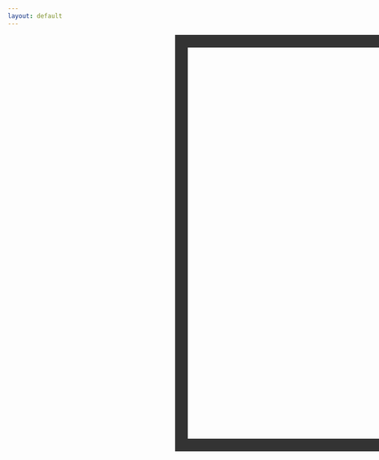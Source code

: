 ```yaml
---
layout: default
---
```


<html>

<head>
<meta charset="UTF-8"> 
<title>Chessboard</title>

<style type="text/css">

.chessboard {
    width: 770px;
    height: 770px;
    margin: 0 330px;
    border: 25px solid #333;
}
.dark {
    float: left;
    width: 90px;
    height: 90px;
    background-color: #666;
    text-align:center;
    display: table-cell;
    vertical-align:middle;
}
.light {
    float: left;
    width: 90px;
    height: 90px;
    background-color: #aaa;
    text-align:center;
    display: table-cell;
    vertical-align:middle;
}
.selected {
    float: left;
    width: 90px;
    height: 90px;
    background-color: #f0ff00;
    text-align:center;
    display: table-cell;
    vertical-align:middle;
}

</style>

</head>

<body>

<div class="chessboard">

<div id="a8"></div>
<div id="b8"></div>
<div id="c8"></div>
<div id="d8"></div>
<div id="e8"></div>
<div id="f8"></div>
<div id="g8"></div>
<div id="h8"></div>

<div id="a7"></div>
<div id="b7"></div>
<div id="c7"></div>
<div id="d7"></div>
<div id="e7"></div>
<div id="f7"></div>
<div id="g7"></div>
<div id="h7"></div>

<div id="a6"></div>
<div id="b6"></div>
<div id="c6"></div>
<div id="d6"></div>
<div id="e6"></div>
<div id="f6"></div>
<div id="g6"></div>
<div id="h6"></div>

<div id="a5"></div>
<div id="b5"></div>
<div id="c5"></div>
<div id="d5"></div>
<div id="e5"></div>
<div id="f5"></div>
<div id="g5"></div>
<div id="h5"></div>

<div id="a4"></div>
<div id="b4"></div>
<div id="c4"></div>
<div id="d4"></div>
<div id="e4"></div>
<div id="f4"></div>
<div id="g4"></div>
<div id="h4"></div>

<div id="a3"></div>
<div id="b3"></div>
<div id="c3"></div>
<div id="d3"></div>
<div id="e3"></div>
<div id="f3"></div>
<div id="g3"></div>
<div id="h3"></div>

<div id="a2"></div>
<div id="b2"></div>
<div id="c2"></div>
<div id="d2"></div>
<div id="e2"></div>
<div id="f2"></div>
<div id="g2"></div>
<div id="h2"></div>

<div id="a1"></div>
<div id="b1"></div>
<div id="c1"></div>
<div id="d1"></div>
<div id="e1"></div>
<div id="f1"></div>
<div id="g1"></div>
<div id="h1"></div>
</div>
</body>
<script src="assets/js/chessLogic.js">
</script>
<script>
    lettersOnBoard = "abcdefgh";
            //useful functions
            function getKeyByValue(object, value, type) {
            if (type == 1){
                return Object.keys(object).find(key => object[key] === value);
            }
            if (type == 2){
                return Object.keys(object).find(key => object[0][key] === value);
            }
            else{
                return "";
            }
        }
        function setBoard(obj){
            chessBoard[obj.position] = [obj.color + obj.id, obj]
        }
        function movePiece(currentM, newM){
            chessBoard[currentM][1].move(newM, currentM)
        }
        let color = true;
        let moving = false;
        function putOnBoard(id) {
            document.getElementById(id + "i").src = chessPieces[chessBoard[id][0][0]+chessBoard[id][0][1]];
            document.getElementById(id).style.fontSize = "60px";
            try{document.getElementById(id).classList.remove('selected')}catch{}
            if (id.split("")[1] == "1") color = !color;
            if (color){document.getElementById(id).classList.add('dark');}
            else document.getElementById(id).classList.add('light');
            color = !color;
        }
        function putBoard(){
            for (x in chessBoard){
                putOnBoard(x);
            }
        }
        // all of the setup
        chessBoard = {};
        //assigns the board
        for (j = 0; j <= 7; j++){
            letter = lettersOnBoard[j];
            for (i = 1; i <= 8; i++){
                var newKey = letter + i;
                chessBoard[newKey] = ["OO", undefined]
            }
        }
        let currentM = [];
        let localColor = "";
        // assigns chess piece codes to their emoji 
        let chessPieces = {
            wP: "https://user-images.githubusercontent.com/111609656/217071573-b89fe06e-7fcf-40d3-a3f5-24b2df70fce3.png",
            wR: "https://user-images.githubusercontent.com/111609656/211652996-c0172ff0-be0a-4dbb-bb88-3171928d002e.png",
            wN: "https://user-images.githubusercontent.com/111609656/211653992-32ec4aa8-0efc-461c-ad3f-d920a7de3409.png",
            wB: "https://user-images.githubusercontent.com/111609656/211654176-b3c7d962-1b34-44be-9517-2bacbccbb0fe.png",
            wQ: "https://user-images.githubusercontent.com/111609656/211654354-0f620469-cc9e-4e53-ba86-4f6016a99946.png",
            wK: "https://user-images.githubusercontent.com/111609656/211654476-3a8ddc05-829d-4811-9dc9-9fa6b6a7e462.png",
            OO: "",
            bP: "https://user-images.githubusercontent.com/111609656/217072392-9a967316-4586-49ee-af8f-96e647b5c4b3.png",
            bR: "https://user-images.githubusercontent.com/111609656/217072096-d46f93df-3551-4c80-bdde-bf1dfd5a02e9.png",
            bN: "https://user-images.githubusercontent.com/111609656/217072624-82d3041b-9155-4156-9416-c46208003c34.png",
            bB: "https://user-images.githubusercontent.com/111609656/217072996-5b761454-fd67-4c89-992d-cdf1c231b437.png",
            bQ: "https://user-images.githubusercontent.com/111609656/217073405-b9658d90-d668-4888-9a44-147788689d52.png",
            bK: "https://user-images.githubusercontent.com/111609656/217073322-94943efa-a2d8-4579-ab23-cee9ea17b367.png",
        }
        //move counter
        let turn = 0;
        //Queens
        let queenw = new queen("d1", "w")
        setBoard(queenw)
        let queenb = new queen("d8", "b")
        setBoard(queenb)
        //Bishops
        let bishopb1 = new bishop("c8", "b");
        setBoard(bishopb1)
        let bishopb2 = new bishop("f8", "b");
        setBoard(bishopb2)
        let bishopw1 = new bishop("c1", "w");
        setBoard(bishopw1)
        let bishopw2 = new bishop("f1", "w");
        setBoard(bishopw2)
        //Rooks
        let rookb1 = new rook("a8", "b");
        setBoard(rookb1)
        let rookb2 = new rook("h8", "b");
        setBoard(rookb2)
        let rookw1 = new rook("a1", "w");
        setBoard(rookw1)
        let rookw2 = new rook("h1", "w");
        setBoard(rookw2)
        //Pawns
        let pawnw1 = new pawn("a2", "w")
        setBoard(pawnw1)
        let pawnw2 = new pawn("b2", "w")
        setBoard(pawnw2)
        let pawnw3 = new pawn("c2", "w")
        setBoard(pawnw3)
        let pawnw4 = new pawn("d2", "w")
        setBoard(pawnw4)
        let pawnw5 = new pawn("e2", "w")
        setBoard(pawnw5)
        let pawnw6 = new pawn("f2", "w")
        setBoard(pawnw6)
        let pawnw7 = new pawn("g2", "w")
        setBoard(pawnw7)
        let pawnw8 = new pawn("h2", "w")
        setBoard(pawnw8)
        let pawnb1 = new pawn("a7", "b")
        setBoard(pawnb1)
        let pawnb2 = new pawn("b7", "b")
        setBoard(pawnb2)
        let pawnb3 = new pawn("c7", "b")
        setBoard(pawnb3)
        let pawnb4 = new pawn("d7", "b")
        setBoard(pawnb4)
        let pawnb5 = new pawn("e7", "b")
        setBoard(pawnb5)
        let pawnb6 = new pawn("f7", "b")
        setBoard(pawnb6)
        let pawnb7 = new pawn("g7", "b")
        setBoard(pawnb7)
        let pawnb8 = new pawn("h7", "b")
        setBoard(pawnb8)
        let kingw = new king ("e1", "w")
        setBoard(kingw)
        let kingb = new king ("e8", "b")
        setBoard(kingb)
        let knightw1 = new knight ("b1", "w")
        setBoard(knightw1)
        let knightw2 = new knight ("g1", "w")
        setBoard(knightw2)
        let knightb1 = new knight ("b8", "b")
        setBoard(knightb1)
        let knightb2 = new knight ("g8", "b")
        setBoard(knightb2)
        //puts the pieces on the board
        for (let i = 1; i < 9; i++){
            for (j in lettersOnBoard){
                const x = document.createElement('img') 
                let thisId = lettersOnBoard[j] + i;
                x.id=(thisId + "i")
                if (chessPieces[chessBoard[thisId][0][0]+chessBoard[thisId][0][1]] != ""){
                    x.src=(chessPieces[chessBoard[thisId][0][0]+chessBoard[thisId][0][1]])
                }
                document.getElementById(thisId).appendChild(x)
                document.getElementById(thisId).onclick = function () {move(this);};
            }
        }
        putBoard()
        function move(div){
            var id = div.id
            if (!moving && div.children[0].src[8] == "u" && turnMoveCheck(id)){
                moving = true
                if (div.children[0].src[8] == "u"){
                    currentM.push(id);
                    var moves = chessBoard[id][1].getAvailableMoves();
                    moves.forEach((c) => {
                        document.getElementById(c).classList.replace('dark', 'selected');
                        document.getElementById(c).classList.replace('light', 'selected');
                    })
                } 
            }else if (div.className == "selected"){
                movePiece(currentM[0], div.id)
                putBoard();
                moving = false;
                if (turn == 0){localColor = "w"}
                if (turn == 1){localColor = "b"}
                turn += 1;
                currentM = [];
            }else{
                putBoard();
                currentM = [];
                moving = false;
                if (div.children[0].src[8] == "u" && turnMoveCheck(id)){
                    move(id);
                }
            }
        }
        function turnMoveCheck(id){
            if (turn % 2 == 1 && chessBoard[id][0][0] == "b"){
                return true
            }
            if (turn % 2 == 0 && chessBoard[id][0][0] == "w"){
                return true
            }
            else {
                return false;
            }
        }
        function turnColorCheck(color){
            if (color == "w" && turn % 2 == 0){
                return true;
            }
            if (color == "b" && turn % 2 == 1){
                return true
            }
            else{
                return false
            }
        }
</script>
</html>